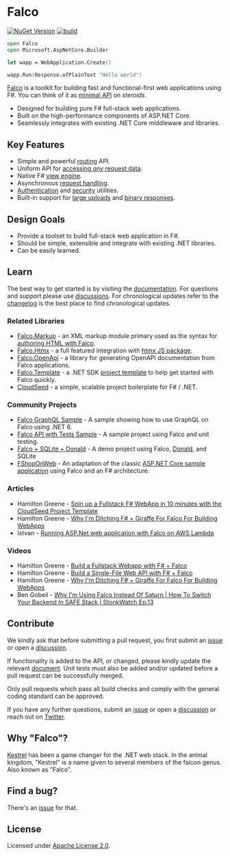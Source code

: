 # Falco

[![NuGet Version](https://img.shields.io/nuget/v/Falco.svg)](https://www.nuget.org/packages/Falco)
[![build](https://github.com/pimbrouwers/Falco/actions/workflows/build.yml/badge.svg)](https://github.com/pimbrouwers/Falco/actions/workflows/build.yml)

```fsharp
open Falco
open Microsoft.AspNetCore.Builder

let wapp = WebApplication.Create()

wapp.Run(Response.ofPlainText "Hello world")
```

[Falco](https://github.com/pimbrouwers/Falco) is a toolkit for building fast and functional-first web applications using F#. You can think of it as [minimal API](https://learn.microsoft.com/en-us/aspnet/core/tutorials/min-web-api?view=aspnetcore-8.0&tabs=visual-studio) on *steroids*.

- Designed for building pure F# full-stack web applications.
- Built on the high-performance components of ASP.NET Core.
- Seamlessly integrates with existing .NET Core middleware and libraries.

## Key Features

- Simple and powerful [routing](documentation/routing.md) API.
- Uniform API for [accessing _any_ request data](documentation/request.md).
- Native F# [view engine](documentation/markup.md).
- Asynchronous [request handling](documentation/response.md).
- [Authentication](documentation/authentication.md) and [security](documentation/cross-site-request-forgery.md) utilities.
- Built-in support for [large uploads](documentation/request.md#multipartform-data-binding) and [binary responses](documentation/response.md#content-disposition).


## Design Goals

- Provide a toolset to build full-stack web application in F#.
- Should be simple, extensible and integrate with existing .NET libraries.
- Can be easily learned.


## Learn

The best way to get started is by visiting the [documentation](https://falcoframework.com/docs). For questions and support please use [discussions](https://github.com/pimbrouwers/Falco/discussions). For chronological updates refer to the [changelog](CHANGELOG.md) is the best place to find chronological updates.

### Related Libraries

- [Falco.Markup](https://github.com/pimbrouwers/Falco.Markup) - an XML markup module primary used as the syntax for [authoring HTML with Falco](https://www.falcoframework.com/docs/markup.html).
- [Falco.Htmx](https://github.com/dpraimeyuu/Falco.Htmx) - a full featured integration with [htmx JS package](https://htmx.org/).
- [Falco.OpenApi](https://github.com/pimbrouwers/Falco.OpenApi) - a library for generating OpenAPI documentation from Falco applications.
- [Falco.Template](https://github.com/pimbrouwers/Falco.Template) - a .NET SDK [project template](https://learn.microsoft.com/en-us/dotnet/core/tools/custom-templates) to help get started with Falco quickly.
- [CloudSeed](https://cloudseed.xyz/) - a simple, scalable project boilerplate for F# / .NET.

### Community Projects

- [Falco GraphQL Sample](https://github.com/adelarsq/falco_graphql_sample) - A sample showing how to use GraphQL on Falco using .NET 6.
- [Falco API with Tests Sample](https://github.com/jasiozet/falco-api-with-tests-template) - A sample project using Falco and unit testing.
- [Falco + SQLite + Donald](https://github.com/galassie/FalcoSample) - A demo project using Falco, [Donald](https://github.com/pimbrouwers/Donald), and SQLite
- [FShopOnWeb](https://github.com/NitroDevs/FShopOnWeb) - An adaptation of the classic [ASP.NET Core sample application](https://github.com/dotnet-architecture/eShopOnWeb) using Falco and an F# architecture.

### Articles

- Hamilton Greene - [Spin up a Fullstack F# WebApp in 10 minutes with the CloudSeed Project Template](https://hamy.xyz/blog/2025-01_fsharp-webapp-10-minutes)
- Hamilton Greene - [Why I'm Ditching F# + Giraffe For Falco For Building WebApps](https://hamy.xyz/blog/2025-01_ditching-giraffe-for-falco)
- Istvan - [Running ASP.Net web application with Falco on AWS Lambda](https://dev.l1x.be/posts/2020/12/18/running-asp.net-web-application-with-falco-on-aws-lambda/)

### Videos

- Hamilton Greene - [Build a Fullstack Webapp with F# + Falco](https://www.youtube.com/watch?v=ELPdHdtEIY8)
- Hamilton Greene - [Build a Single-File Web API with F# + Falco](https://www.youtube.com/watch?v=SJCHBqrc3sE)
- Hamilton Greene - [Why I'm Ditching F# + Giraffe For Falco For Building WebApps](https://www.youtube.com/watch?v=tonPeWfu_WM)
- Ben Gobeil - [Why I'm Using Falco Instead Of Saturn | How To Switch Your Backend In SAFE Stack | StonkWatch Ep.13](https://youtu.be/DTy5gIUWvpo)


## Contribute

We kindly ask that before submitting a pull request, you first submit an [issue](https://github.com/pimbrouwers/Falco/issues) or open a [discussion](https://github.com/pimbrouwers/Falco/discussions).

If functionality is added to the API, or changed, please kindly update the relevant [document](docs). Unit tests must also be added and/or updated before a pull request can be successfully merged.

Only pull requests which pass all build checks and comply with the general coding standard can be approved.

If you have any further questions, submit an [issue](https://github.com/pimbrouwers/Falco/issues) or open a [discussion](https://github.com/pimbrouwers/Falco/discussions) or reach out on [Twitter](https://twitter.com/falco_framework).


## Why "Falco"?

[Kestrel](https://docs.microsoft.com/en-us/aspnet/core/fundamentals/servers/kestrel) has been a game changer for the .NET web stack. In the animal kingdom, "Kestrel" is a name given to several members of the falcon genus. Also known as "Falco".


## Find a bug?

There's an [issue](https://github.com/pimbrouwers/Falco/issues) for that.


## License

Licensed under [Apache License 2.0](https://github.com/pimbrouwers/Falco/blob/master/LICENSE).
